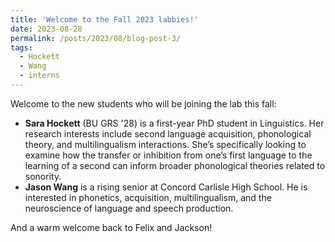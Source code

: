 ```yaml
---
title: 'Welcome to the Fall 2023 labbies!'
date: 2023-08-28
permalink: /posts/2023/08/blog-post-3/
tags:
  - Hockett
  - Wang
  - interns
---
```


Welcome to the new students who will be joining the lab this fall:
<ul>
 	<li><span><strong>Sara Hockett</strong> (BU GRS '28) is a first-year PhD student in Linguistics. Her research interests include second language acquisition, phonological theory, and multilingualism interactions. She’s specifically looking to examine how the transfer or inhibition from one’s first language to the learning of a second can inform broader phonological theories related to sonority.</span></li>
 	<li><b>Jason Wang</b> is a rising senior at Concord Carlisle High School. He is interested in phonetics, acquisition, multilingualism, and the neuroscience of language and speech production.</li>
</ul>
<span>And a warm welcome back to Felix and Jackson!</span>
